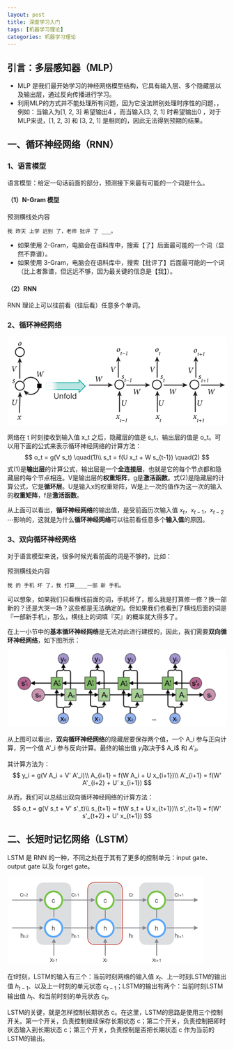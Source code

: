 ```yaml
---
layout: post
title: 深度学习入门
tags: [机器学习理论]
categories: 机器学习理论
---
```



<head>
    <script src="https://cdn.mathjax.org/mathjax/latest/MathJax.js?config=TeX-AMS-MML_HTMLorMML" type="text/javascript"></script>
    <script type="text/x-mathjax-config">
        MathJax.Hub.Config({
            tex2jax: {
            skipTags: ['script', 'noscript', 'style', 'textarea', 'pre'],
            inlineMath: [['$','$']]
            }
        });
    </script>
</head>


## 引言：多层感知器（MLP）

- MLP 是我们最开始学习的神经网络模型结构，它具有输入层、多个隐藏层以及输出层，通过反向传播进行学习。
- 利用MLP的方式并不能处理所有问题，因为它没法辨别处理时序性的问题，，例如：当输入为[1, 2, 3] 希望输出4 ，而当输入[3, 2, 1] 时希望输出0 ，对于MLP来说，[1, 2, 3] 和 [3, 2, 1] 是相同的，因此无法得到预期的结果。

## 一、循环神经网络（RNN）

### 1、语言模型

语言模型：给定一句话前面的部分，预测接下来最有可能的一个词是什么。

#### （1）N-Gram 模型

预测横线处内容

```
我 昨天 上学 迟到 了，老师 批评 了 ___。
```

- 如果使用 2-Gram，电脑会在语料库中，搜索【了】后面最可能的一个词（显然不靠谱）。
- 如果使用 3-Gram，电脑会在语料库中，搜索【批评了】后面最可能的一个词（比上者靠谱，但远远不够，因为最关键的信息是【我】）。

#### （2）RNN

RNN 理论上可以往前看（往后看）任意多个单词。

### 2、循环神经网络

![循环神经网络](/images/循环神经网络.jpg)

网络在 t 时刻接收到输入值 x_t 之后，隐藏层的值是 s_t，输出层的值是 o_t。可以用下面的公式来表示循环神经网络的计算方法：
$$
o_t = g(V s_t) \quad(1)\\
s_t = f(U x_t + W s_{t-1}) \quad(2)
$$
式(1)是**输出层**的计算公式，输出层是一个**全连接层**，也就是它的每个节点都和隐藏层的每个节点相连。V是输出层的**权重矩阵**，g是**激活函数**。式(2)是隐藏层的计算公式，它是**循环层**。U是输入x的权重矩阵，W是上一次的值作为这一次的输入的**权重矩阵**，f是**激活函数**。

从上面可以看出，**循环神经网络**的输出值，是受前面历次输入值 $x_t$，$x_{t-1}$，$x_{t-2}$ $\cdots$影响的，这就是为什么**循环神经网络**可以往前看任意多个**输入值**的原因。

### 3、双向循环神经网络

对于语言模型来说，很多时候光看前面的词是不够的，比如：

预测横线处内容

```
我 的 手机 坏 了，我 打算____一部 新 手机。
```

可以想象，如果我们只看横线前面的词，手机坏了，那么我是打算修一修？换一部新的？还是大哭一场？这些都是无法确定的。但如果我们也看到了横线后面的词是『一部新手机』，那么，横线上的词填『买』的概率就大得多了。

在上一小节中的**基本循环神经网络**是无法对此进行建模的，因此，我们需要**双向循环神经网络**，如下图所示：

![双向循环神经网络](/images/双向循环神经网络.png)

从上图可以看出，**双向循环神经网络**的隐藏层要保存两个值，一个 A_i 参与正向计算，另一个值 A'_i 参与反向计算。最终的输出值 $y_i$取决于$ A_i$ 和 $A'_i$。

其计算方法为：
$$
y_i = g(V A_i + V' A'_i)\\
A_{i+1} = f(W A_i + U x_{i+1})\\
A'_{i+1} = f(W' A'_{i+2} + U' x_{i+1})
$$


从而，我们可以总结出双向循环神经网络的计算方法：
$$
o_t = g(V s_t + V' s'_t)\\
s_{t+1} = f(W s_t + U x_{t+1})\\
s'_{t+1} = f(W' s'_{t+2} + U' x_{t+1})
$$


## 二、长短时记忆网络（LSTM）

LSTM 是 RNN 的一种，不同之处在于其有了更多的控制单元：input gate、output gate 以及 forget gate。

![LSTM](/images/LSTM.png)

在t时刻，LSTM的输入有三个：当前时刻网络的输入值 $x_t$、上一时刻LSTM的输出值 $h_{t-1}$、以及上一时刻的单元状态 $c_{t-1}$；LSTM的输出有两个：当前时刻LSTM输出值 $h_t$、和当前时刻的单元状态 $c_t$。

LSTM的关键，就是怎样控制长期状态 c。在这里，LSTM的思路是使用三个控制开关。第一个开关，负责控制继续保存长期状态 c；第二个开关，负责控制把即时状态输入到长期状态 c；第三个开关，负责控制是否把长期状态 c 作为当前的LSTM的输出。

